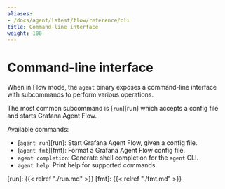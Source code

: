 ```yaml
---
aliases:
- /docs/agent/latest/flow/reference/cli
title: Command-line interface
weight: 100
---
```


# Command-line interface

When in Flow mode, the `agent` binary exposes a command-line interface with
subcommands to perform various operations.

The most common subcommand is [`run`][run] which accepts a config file and
starts Grafana Agent Flow.

Available commands:

* [`agent run`][run]: Start Grafana Agent Flow, given a config file.
* [`agent fmt`][fmt]: Format a Grafana Agent Flow config file.
* `agent completion`: Generate shell completion for the `agent` CLI.
* `agent help`: Print help for supported commands.

[run]: {{< relref "./run.md" >}}
[fmt]: {{< relref "./fmt.md" >}}
